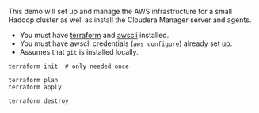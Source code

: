 This demo will set up and manage the AWS infrastructure for a small Hadoop
cluster as well as install the Cloudera Manager server and agents.

* You must have [terraform](https://www.terraform.io/) and [awscli](https://aws.amazon.com/cli/) installed.
* You must have awscli credentials (`aws configure`) already set up.
* Assumes that `git` is installed locally.

```
terraform init  # only needed once

terraform plan
terraform apply

terraform destroy
```

